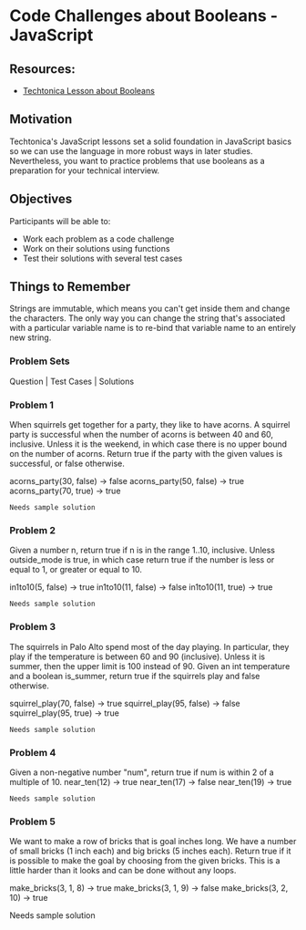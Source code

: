 # Code Challenges about Booleans - JavaScript

## Resources:

- [Techtonica Lesson about Booleans](https://github.com/Techtonica/curriculum/blob/main/javascript/javascript-1-variables.md)

## Motivation

Techtonica's JavaScript lessons set a solid foundation in JavaScript basics so we can use the language in more robust ways in later studies. Nevertheless, you want to practice problems that use booleans as a preparation for your technical interview.

## Objectives

Participants will be able to:

- Work each problem as a code challenge
- Work on their solutions using functions
- Test their solutions with several test cases

## Things to Remember

Strings are immutable, which means you can't get inside them and change the characters. The only way you can change the string that's associated with a particular variable name is to re-bind that variable name to an entirely new string.

### Problem Sets

Question | Test Cases | Solutions

### Problem 1

When squirrels get together for a party, they like to have acorns. A squirrel party is successful when the number of acorns is between 40 and 60, inclusive. Unless it is the weekend, in which case there is no upper bound on the number of acorns. Return true if the party with the given values is successful, or false otherwise.

acorns_party(30, false) → false
acorns_party(50, false) → true
acorns_party(70, true) → true

	Needs sample solution


### Problem 2 

Given a number n, return true if n is in the range 1..10, inclusive. Unless outside_mode is true, in which case return true if the number is less or equal to 1, or greater or equal to 10.

in1to10(5, false) → true
in1to10(11, false) → false
in1to10(11, true) → true

	Needs sample solution


### Problem 3

The squirrels in Palo Alto spend most of the day playing. In particular, they play if the temperature is between 60 and 90 (inclusive). Unless it is summer, then the upper limit is 100 instead of 90. Given an int temperature and a boolean is_summer, return true if the squirrels play and false otherwise.

squirrel_play(70, false) → true
squirrel_play(95, false) → false
squirrel_play(95, true) → true

	Needs sample solution


### Problem 4
Given a non-negative number "num", return true if num is within 2 of a multiple of 10. 
near_ten(12) → true
near_ten(17) → false
near_ten(19) → true

	Needs sample solution


### Problem 5
We want to make a row of bricks that is goal inches long. We have a number of small bricks (1 inch each) and big bricks (5 inches each). Return true if it is possible to make the goal by choosing from the given bricks. This is a little harder than it looks and can be done without any loops. 

make_bricks(3, 1, 8) → true
make_bricks(3, 1, 9) → false
make_bricks(3, 2, 10) → true

Needs sample solution


